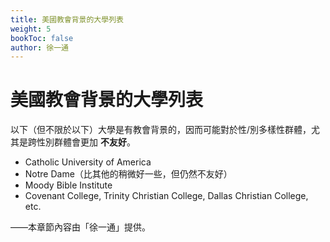 ```yaml
---
title: 美國教會背景的大學列表
weight: 5
bookToc: false
author: 徐一通
---
```


# 美國教會背景的大學列表

以下（但不限於以下）大學是有教會背景的，因而可能對於性/別多樣性群體，尤其是跨性別群體會更加 **不友好**。

- Catholic University of America
- Notre Dame（比其他的稍微好一些，但仍然不友好）
- Moody Bible Institute
- Covenant College, Trinity Christian College, Dallas Christian College, etc.

——本章節內容由「徐一通」提供。